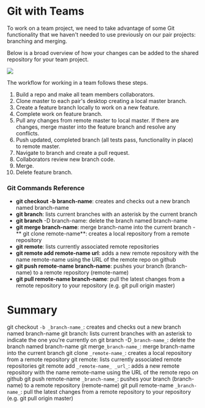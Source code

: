 # Git with Teams

To work on a team project, we need to take advantage of some Git functionality that we haven't needed to use previously on our pair projects: branching and merging.

Below is a broad overview of how your changes can be added to the shared repository for your team project.

![](https://i.stack.imgur.com/WpYGV.png)

The workflow for working in a team follows these steps.

1. Build a repo and make all team members collaborators.
2. Clone master to each pair's desktop creating a local master branch.
3. Create a feature branch locally to work on a new feature.
4. Complete work on feature branch.
5. Pull any changes from remote master to local master. If there are changes, merge master into the feature branch and resolve any conflicts.
6. Push updated, completed branch \(all tests pass, functionality in place\) to remote master.
7. Navigate to branch and create a pull request.
8. Collaborators review new branch code.
9. Merge.
10. Delete feature branch.

### Git Commands Reference

* **git checkout -b branch-name**: creates and checks out a new branch named branch-name
* **git branch**: lists current branches with an asterisk by the current branch
* **git branch** -D branch-name: delete the branch named branch-name
* **git merge branch-name**: merge branch-name into the current branch
  -** git clone remote-name**: creates a local repository from a remote repository
* **git remote**: lists currently associated remote repositories
* **git remote add remote-name url**: adds a new remote repository with the name remote-name using the URL of the remote repo on github
* **git push remote-name branch-name**: pushes your branch \(branch-name\) to a remote repository \(remote-name\)
* **git pull remote-name branch-name**: pull the latest changes from a remote repository to your repository \(e.g. git pull origin master\)

# Summary

git checkout `-b _branch-name_`: creates and checks out a new branch named branch-name git branch: lists current branches with an asterisk to indicate the one you're currently on git branch -D`_branch-name_`: delete the branch named branch-name git merge`_branch-name_`: merge branch-name into the current branch git clone `_remote-name_`: creates a local repository from a remote repository git remote: lists currently associated remote repositories git remote add `_remote-name_ _url_`: adds a new remote repository with the name remote-name using the URL of the remote repo on github git push remote-name `_branch-name_`: pushes your branch \(branch-name\) to a remote repository \(remote-name\) git pull remote-name `_branch-name_`: pull the latest changes from a remote repository to your repository \(e.g. git pull origin master\)

